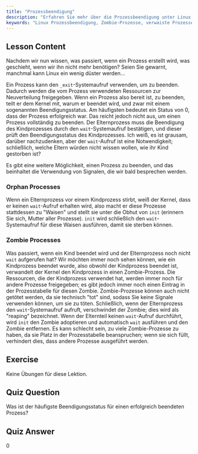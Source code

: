 ```yaml
---
title: "Prozessbeendigung"
description: "Erfahren Sie mehr über die Prozessbeendigung unter Linux, einschließlich verwaister und Zombie-Prozesse. Verstehen Sie die Systemaufrufe _exit und wait für ein effektives Prozessmanagement."
keywords: "Linux Prozessbeendigung, Zombie-Prozesse, verwaiste Prozesse, wait Systemaufruf, _exit, Linux Tutorial, Linux für Anfänger"
---
```


## Lesson Content

Nachdem wir nun wissen, was passiert, wenn ein Prozess erstellt wird, was geschieht, wenn wir ihn nicht mehr benötigen? Seien Sie gewarnt, manchmal kann Linux ein wenig düster werden...

Ein Prozess kann den `_exit`-Systemaufruf verwenden, um zu beenden. Dadurch werden die vom Prozess verwendeten Ressourcen zur Neuverteilung freigegeben. Wenn ein Prozess also bereit ist, zu beenden, teilt er dem Kernel mit, warum er beendet wird, und zwar mit einem sogenannten Beendigungsstatus. Am häufigsten bedeutet ein Status von 0, dass der Prozess erfolgreich war. Das reicht jedoch nicht aus, um einen Prozess vollständig zu beenden. Der Elternprozess muss die Beendigung des Kindprozesses durch den `wait`-Systemaufruf bestätigen, und dieser prüft den Beendigungsstatus des Kindprozesses. Ich weiß, es ist grausam, darüber nachzudenken, aber der `wait`-Aufruf ist eine Notwendigkeit; schließlich, welche Eltern würden nicht wissen wollen, wie ihr Kind gestorben ist?

Es gibt eine weitere Möglichkeit, einen Prozess zu beenden, und das beinhaltet die Verwendung von Signalen, die wir bald besprechen werden.

### Orphan Processes

Wenn ein Elternprozess vor einem Kindprozess stirbt, weiß der Kernel, dass er keinen `wait`-Aufruf erhalten wird, also macht er diese Prozesse stattdessen zu "Waisen" und stellt sie unter die Obhut von `init` (erinnern Sie sich, Mutter aller Prozesse). `init` wird schließlich den `wait`-Systemaufruf für diese Waisen ausführen, damit sie sterben können.

### Zombie Processes

Was passiert, wenn ein Kind beendet wird und der Elternprozess noch nicht `wait` aufgerufen hat? Wir möchten immer noch sehen können, wie ein Kindprozess beendet wurde, also obwohl der Kindprozess beendet ist, verwandelt der Kernel den Kindprozess in einen Zombie-Prozess. Die Ressourcen, die der Kindprozess verwendet hat, werden immer noch für andere Prozesse freigegeben; es gibt jedoch immer noch einen Eintrag in der Prozesstabelle für diesen Zombie. Zombie-Prozesse können auch nicht getötet werden, da sie technisch "tot" sind, sodass Sie keine Signale verwenden können, um sie zu töten. Schließlich, wenn der Elternprozess den `wait`-Systemaufruf aufruft, verschwindet der Zombie; dies wird als "reaping" bezeichnet. Wenn der Elternteil keinen `wait`-Aufruf durchführt, wird `init` den Zombie adoptieren und automatisch `wait` ausführen und den Zombie entfernen. Es kann schlecht sein, zu viele Zombie-Prozesse zu haben, da sie Platz in der Prozesstabelle beanspruchen; wenn sie sich füllt, verhindert dies, dass andere Prozesse ausgeführt werden.

## Exercise

Keine Übungen für diese Lektion.

## Quiz Question

Was ist der häufigste Beendigungsstatus für einen erfolgreich beendeten Prozess?

## Quiz Answer

0
